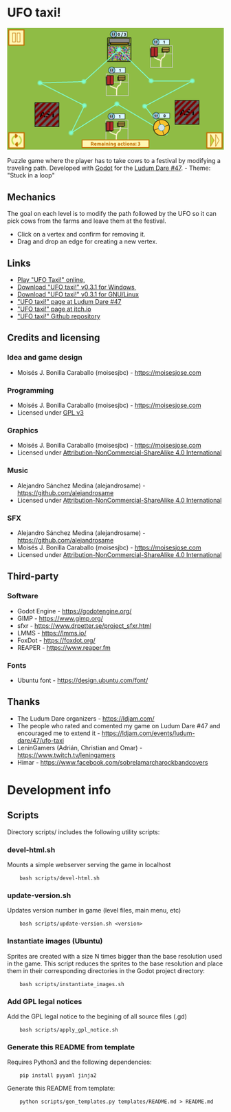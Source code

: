 # UFO taxi!

![](https://raw.githubusercontent.com/moisesjbc/ufo-taxi/main/multimedia/screenshot.png)

Puzzle game where the player has to take cows to a festival by modifying a traveling path. Developed with [Godot](https://godotengine.org/) for the [Ludum Dare #47](https://ldjam.com/events/ludum-dare/47). - Theme: "Stuck in a loop"


## Mechanics

The goal on each level is to modify the path followed by the UFO so it can pick cows from the farms and leave them at the festival.

- Click on a vertex and confirm for removing it.
- Drag and drop an edge for creating a new vertex.


## Links

- [Play "UFO Taxi!" online,](https://www.moisesjose.com/games/ufo-taxi/play)
- [Download "UFO taxi!" v0.3.1 for Windows,](https://github.com/moisesjbc/ufo-taxi/releases/download/v0.3.1/ufo-taxi_windows_v0.3.1.zip)
- [Download "UFO taxi!" v0.3.1 for GNU/Linux](https://github.com/moisesjbc/ufo-taxi/releases/download/v0.3.1/ufo-taxi_linux_v0.3.1.zip)
- ["UFO taxi!" page at Ludum Dare #47](https://ldjam.com/events/ludum-dare/47/ufo-taxi)
- [\"UFO taxi!\" page at itch.io](https://moisesjbc.itch.io/ufo-taxi)
- [\"UFO taxi!\" Github repository](https://github.com/moisesjbc/ufo-taxi)

## Credits and licensing

### Idea and game design

- Moisés J. Bonilla Caraballo (moisesjbc) - <https://moisesjose.com>

### Programming

- Moisés J. Bonilla Caraballo (moisesjbc) - <https://moisesjose.com>
- Licensed under [GPL v3](https://www.gnu.org/licenses/gpl-3.0.html)

### Graphics

- Moisés J. Bonilla Caraballo (moisesjbc) - <https://moisesjose.com>
- Licensed under [Attribution-NonCommercial-ShareAlike 4.0 International](http://creativecommons.org/licenses/by-nc-sa/4.0/)

### Music

- Alejandro Sánchez Medina (alejandrosame) - <https://github.com/alejandrosame>
- Licensed under [Attribution-NonCommercial-ShareAlike 4.0 International](http://creativecommons.org/licenses/by-nc-sa/4.0/)

### SFX

- Alejandro Sánchez Medina (alejandrosame) - <https://github.com/alejandrosame>
- Moisés J. Bonilla Caraballo (moisesjbc) - <https://moisesjose.com>
- Licensed under [Attribution-NonCommercial-ShareAlike 4.0 International](http://creativecommons.org/licenses/by-nc-sa/4.0/)


## Third-party

### Software

- Godot Engine - <https://godotengine.org/>
- GIMP - <https://www.gimp.org/>
- sfxr - <https://www.drpetter.se/project_sfxr.html>
- LMMS - <https://lmms.io/>
- FoxDot - <https://foxdot.org/>
- REAPER - <https://www.reaper.fm>

### Fonts

- Ubuntu font - <https://design.ubuntu.com/font/>


## Thanks

- The Ludum Dare organizers - <https://ldjam.com/>
- The people who rated and comented my game on Ludum Dare #47 and encouraged me to extend it - <https://ldjam.com/events/ludum-dare/47/ufo-taxi>
- LeninGamers (Adrián, Christian and Omar) - <https://www.twitch.tv/leningamers>
- Himar - <https://www.facebook.com/sobrelamarcharockbandcovers>


# Development info

## Scripts

Directory scripts/ includes the following utility scripts:

### devel-html.sh

Mounts a simple webserver serving the game in localhost

        bash scripts/devel-html.sh

### update-version.sh

Updates version number in game (level files, main menu, etc)

        bash scripts/update-version.sh <version>

### Instantiate images (Ubuntu)

Sprites are created with a size N times bigger than the base resolution used in the game. This script reduces the sprites to the base resolution and place them in their corresponding directories in the Godot project directory:

        bash scripts/instantiate_images.sh

### Add GPL legal notices

Add the GPL legal notice to the begining of all source files (.gd)

        bash scripts/apply_gpl_notice.sh

### Generate this README from template

Requires Python3 and the following dependencies:

        pip install pyyaml jinja2

Generate this README from template:

        python scripts/gen_templates.py templates/README.md > README.md
